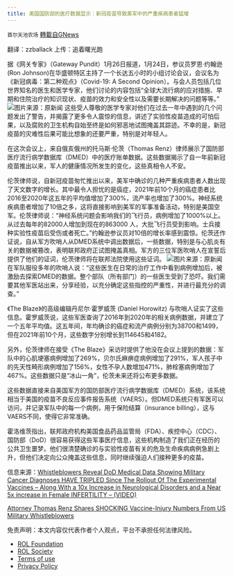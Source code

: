 ```yaml
---
title: 美国国防部的医疗数据显示：新冠疫苗导致美军中的严重疾病患者猛增
---
```

`首尔天池农场` [轉載自GNews](https://gnews.org/zh-hans/1915734/)

翻译：zzballack
上传：追着曙光跑

据《网关专家》（Gateway Pundit）1月26日报道，1月24日，参议员罗恩·约翰逊 (Ron Johnson)在华盛顿特区主持了一个长达五小时的小组讨论会议，会议名为《新冠病毒：第二种观点》（Covid-19: A Second Opinion）。与会人员包括几位世界知名的医生和医学专家，他们讨论的内容包括“全球大流行病的应对措施、早期和住院治疗的知识现状、疫苗的效力和安全性以及需要长期解决的问题等等。”
![](https://assets.gnews.org/wp-content/uploads/2022/01/WhatsApp-Image-2022-01-27-at-10.39.51.jpeg)图片来源：原新闻
这些受人尊敬的医学专家对他们在过去一年中遇到的几个问题发出了警告，并揭露了更多令人震惊的信息，讲述了实验性疫苗造成的可怕后果，以及腐败的卫生机构自始至终是如何邪恶地试图掩盖其踪迹。不幸的是，新冠疫苗的灾难性后果可能比想象的还要严重，特别是对年轻人。

在这次会议上，来自俄亥俄州的托马斯·伦茨（Thomas Renz）律师展示了国防部医疗流行病学数据库（DMED）中的医疗账单数据。这些数据揭示了自一年前新冠疫苗推出以来，军人的健康情况所发生的变化，这些真相令人不安。

伦茨律师说，自新冠疫苗匆忙推出以来，美军中确诊的几种严重疾病患者人数出现了天文数字的增长。其中最令人担忧的是癌症，2021年前10个月的癌症患者比2016至2020年这五年的平均值增加了300%，流产率也增加了300%。神经系统疾病患者增加了10倍之多，这将直接影响到美军的军事准备活动，特别是美国空军。伦茨律师说：“神经系统问题会影响我们的飞行员，病例增加了1000%以上。从过去每年的82000人增加到现在的863000 人，大批飞行员受到影响。士兵接种实验性疫苗后受伤或者死亡。”约翰逊参议员对10倍的增长率感到震惊。伦茨还作证说，自从军方吹哨人从DMED系统中调出数据后，一些数据，特别是与心肌炎有关的数据被篡改，表明联邦政府正试图掩盖真相。军方的三位军医吹哨人在宣誓后提供了他们的证词，伦茨律师将在联邦法院使用这些证词。
![](https://assets.gnews.org/wp-content/uploads/2022/01/WhatsApp-Image-2022-01-27-at-10.39.52.jpeg)图片来源：原新闻
在军队服役多年的吹哨人说：“这些医生在日常的治疗工作中看到病例增加后，被激励去探索DMED的数据。整个部队（所有部门）的一些医生受到了恐吓。我们需要其他军医站出来，分享经验，以充分确定这些指控的严重性，并进行最充分的调查。”

《The Blaze》的高级编辑丹尼尔·霍罗威茨 (Daniel Horowitz) 与吹哨人证实了这些信息。霍罗威茨说，这些军医查询了2016年到2020年的相关病例数据，并建立了一个五年平均值。这五年间，年均确诊的癌症和流产病例分别为38700和1499，但在2021年前10个月，这些数字分别增长到114645和4182。

另外，伦茨律师在接受《The Blaze》采访时提供了他没在会议上提到的数据：军队中的心肌埂塞病例增加了269%，贝尔氏麻痹症病例增加了291%，军人孩子中的先天性畸形病例增加了156%，女性不孕人数增加471%，肺栓塞病例增加了467%。这些数据只是“冰山一角”，伦茨未来还将公布更多数据。

这些数据直接来自美国军方的国防部医疗流行病学数据库（DMED）系统，该系统相当于美国的疫苗不良反应事件报告系统（VAERS）。但DMED系统只有军医可以访问，并记录军队中的每一个病例，用于保险结算（insurance billing），这与VAERS不同，使得它非常准确。

霍洛维茨指出，联邦政府机构美国食品药品监管局（FDA）、疾控中心（CDC）、国防部（DoD）很容易获得这些军事医疗信息，这些机构制造了我们正在经历的公共卫生噩梦。他们很清楚确诊的与实验性疫苗有关的危及生命疾病病例急剧上升，但他们决定向公众掩盖这些信息，同时继续强迫人们接种更多的疫苗。

信息来源：[Whistleblowers Reveal DoD Medical Data Showing Military Cancer Diagnoses HAVE TRIPLED Since The Rollout Of The Experimental Vaccines – Along With a 10x Increase in Neurological Disorders and a Near 5x increase in Female INFERTILITY – (VIDEO)](https://www.thegatewaypundit.com/2022/01/whistleblowers-reveal-dod-medical-data-showing-military-cancer-diagnoses-tripled-since-rollout-experimental-vaccines-along-10x-increase-neurological-disorders-near-5x/)

[Attorney Thomas Renz Shares SHOCKING Vaccine-Injury Numbers From US Military Whistleblowers](https://thecovidworld.com/attorney-thomas-renz-shares-shocking-vaccine-injury-numbers-from-us-military-whistleblowers/)

 

免责声明：本文内容仅代表作者个人观点，平台不承担任何法律风险。

- [ROL Foundation](https://rolfoundation.org/)
- [ROL Society](https://rolsociety.org/)
- [Terms of use](https://gnews.org/terms-of-use-3/)
- [Privacy Policy](https://gnews.org/privacy-policy/)
